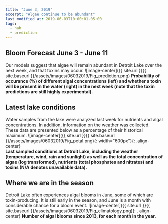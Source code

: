 ```yaml
---
title: "June 3, 2019"
excerpt: "Algae continue to be abundant"
last_modified_at: 2019-06-03T10:00:01-05:00
tags: 
  - hab
  - prediction
---
```

## Bloom Forecast June 3 - June 11
Our models suggest that algae will remain abundant in Detroit Lake over the next week, and that toxins may occur.
![image-center]({{ site.url }}{{ site.baseurl }}/assets/images/06032019/Fig_prediction.png)
__Probability of occurance (%) of different algal concentrations (left) and whether a toxin will be  present in the water (right) in the next week (note that the toxin predictions are still highly      experimental).__

## Latest lake conditions
Water samples from the lake were analyzed last week for nutrients and algal concentrations. In       addition, information on the weather was collected. These data are presented below as a percentage   of their historical maximum.
![image-center]({{ site.url }}{{ site.baseurl }}/assets/images/06032019/Fig_petal.png){:             width="600px"}{: .align-center}
<br clear="all" />
__Last sampled conditions at Detroit Lake, including the weather (temperature, wind, rain and        sunlight) as well as the total concentration of algae (log transformed), nutrients (total phosphates and nitrates) and  toxins (N/A denotes unavailable data).__

## Where we are in the season
Detroit Lake often experiences algal blooms in June, some of which are toxin-producing. It is still early in the season, and June is a month with considerable chance for a bloom event.
![image-center]({{ site.url }}{{ site.baseurl }}/assets/images/06032019/Fig_climatology.png){: .     align-center}
__Number of algal blooms since 2013, for each month in the year__.
